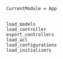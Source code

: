 ```@meta
CurrentModule = App
```

```@contents
```

```@docs
load_models
load_controller
export_controllers
load_acl
load_configurations
load_initializers
```
